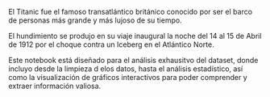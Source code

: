 El Titanic fue el famoso transatlántico británico conocido por ser el barco de personas más grande y más lujoso de su tiempo.

El hundimiento se produjo en su viaje inaugural la noche del 14 al 15 de Abril de 1912 por el choque contra un Iceberg en el Atlántico Norte.

Este notebook está diseñado para el análisis exhausitvo del dataset, donde incluyo desde la limpieza d elos datos, hasta el análisis estadístico, así como la visualización de gráficos interactivos para poder comprender y extraer información valiosa.

